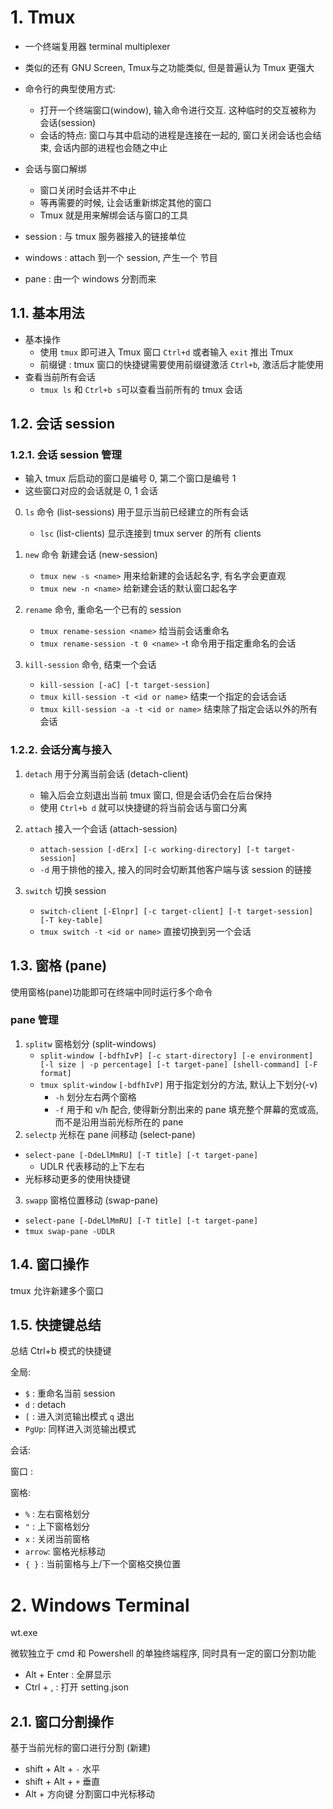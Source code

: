 # 1. Tmux

* 一个终端复用器 terminal multiplexer  
* 类似的还有 GNU Screen, Tmux与之功能类似, 但是普遍认为 Tmux 更强大

* 命令行的典型使用方式:
  * 打开一个终端窗口(window), 输入命令进行交互. 这种临时的交互被称为 会话(session)
  * 会话的特点: 窗口与其中启动的进程是连接在一起的, 窗口关闭会话也会结束, 会话内部的进程也会随之中止
* 会话与窗口解绑
  * 窗口关闭时会话并不中止
  * 等再需要的时候, 让会话重新绑定其他的窗口
  * Tmux 就是用来解绑会话与窗口的工具

* session     : 与 tmux 服务器接入的链接单位
* windows     : attach 到一个 session, 产生一个 节目
* pane        : 由一个 windows 分割而来

## 1.1. 基本用法

* 基本操作
  * 使用 `tmux` 即可进入 Tmux 窗口 `Ctrl+d` 或者输入 `exit` 推出 Tmux
  * 前缀键 : tmux 窗口的快捷键需要使用前缀键激活 `Ctrl+b`, 激活后才能使用
* 查看当前所有会话
  * `tmux ls` 和 `Ctrl+b s`可以查看当前所有的 tmux 会话

## 1.2. 会话 session 
### 1.2.1. 会话 session 管理

* 输入 tmux 后启动的窗口是编号 0, 第二个窗口是编号 1
* 这些窗口对应的会话就是 0, 1 会话

0. `ls` 命令 (list-sessions) 用于显示当前已经建立的所有会话
   * `lsc` (list-clients) 显示连接到 tmux server 的所有 clients

1. `new` 命令 新建会话 (new-session)
   * `tmux new -s <name>` 用来给新建的会话起名字, 有名字会更直观
   * `tmux new -n <name>` 给新建会话的默认窗口起名字

2. `rename` 命令, 重命名一个已有的 session
   * `tmux rename-session <name>` 给当前会话重命名
   * `tmux rename-session -t 0 <name>` -t 命令用于指定重命名的会话

3. `kill-session` 命令, 结束一个会话
   * `kill-session [-aC] [-t target-session]`
   * `tmux kill-session -t <id or name>` 结束一个指定的会话会话
   * `tmux kill-session -a -t <id or name>` 结束除了指定会话以外的所有会话  
    

### 1.2.2. 会话分离与接入

1. `detach` 用于分离当前会话 (detach-client)
   * 输入后会立刻退出当前 tmux 窗口, 但是会话仍会在后台保持
   * 使用 `Ctrl+b d` 就可以快捷键的将当前会话与窗口分离

2. `attach` 接入一个会话 (attach-session)
   * `attach-session [-dErx] [-c working-directory] [-t target-session]`
   * `-d` 用于排他的接入, 接入的同时会切断其他客户端与该 session 的链接

3. `switch` 切换 session 
   * `switch-client [-Elnpr] [-c target-client] [-t target-session] [-T key-table]`
   * `tmux switch -t <id or name>` 直接切换到另一个会话


## 1.3. 窗格 (pane)

使用窗格(pane)功能即可在终端中同时运行多个命令  

### pane 管理

1. `splitw` 窗格划分 (split-windows)
   * `split-window [-bdfhIvP] [-c start-directory] [-e environment] [-l size | -p percentage] [-t target-pane] [shell-command] [-F format]`
   * `tmux split-window`  `[-bdfhIvP]` 用于指定划分的方法, 默认上下划分(-v)
     * `-h` 划分左右两个窗格
     * `-f` 用于和 v/h 配合, 使得新分割出来的 pane 填充整个屏幕的宽或高, 而不是沿用当前光标所在的 pane
2. `selectp` 光标在 pane 间移动 (select-pane)
  * `select-pane [-DdeLlMmRU] [-T title] [-t target-pane]`
    * UDLR 代表移动的上下左右
  * 光标移动更多的使用快捷键

3. `swapp` 窗格位置移动 (swap-pane)
  * `select-pane [-DdeLlMmRU] [-T title] [-t target-pane]`
  * `tmux swap-pane -UDLR`
  
## 1.4. 窗口操作

tmux 允许新建多个窗口  

## 1.5. 快捷键总结

总结 Ctrl+b 模式的快捷键  

全局:
* `$`   : 重命名当前 session
* `d`   : detach
* `[`   : 进入浏览输出模式 `q` 退出
* `PgUp`: 同样进入浏览输出模式

会话:


窗口 :                

窗格:
* `%`   : 左右窗格划分
* `"`   : 上下窗格划分
* `x`   : 关闭当前窗格
* `arrow`: 窗格光标移动
* `{ }` : 当前窗格与上/下一个窗格交换位置 


# 2. Windows Terminal

wt.exe  

微软独立于 cmd 和 Powershell 的单独终端程序, 同时具有一定的窗口分割功能

* Alt   + Enter     : 全屏显示
* Ctrl  + ,         : 打开 setting.json

## 2.1. 窗口分割操作

基于当前光标的窗口进行分割 (新建)
* shift + Alt + `-` 水平
* shift + Alt + `+` 垂直
* Alt + 方向键       分割窗口中光标移动

